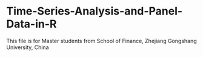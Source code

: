 # Time-Series-Analysis-and-Panel-Data-in-R
This file is for Master students from School of Finance, Zhejiang Gongshang University, China
